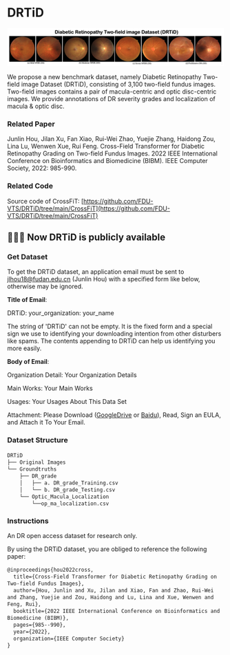 # DRTiD

![](https://github.com/FDU-VTS/DRTiD/blob/main/src/intro2.png)

We propose a new benchmark dataset, namely Diabetic Retinopathy Two-field image Dataset (DRTiD), consisting of 3,100 two-field fundus images. Two-field images contains a pair of macula-centric and optic disc-centric images. We provide annotations of DR severity grades and localization of macula & optic disc.


### Related Paper
Junlin Hou, Jilan Xu, Fan Xiao, Rui-Wei Zhao, Yuejie Zhang, Haidong Zou, Lina Lu, Wenwen Xue, Rui Feng. Cross-Field Transformer for Diabetic Retinopathy Grading on Two-field Fundus Images. 2022 IEEE International Conference on Bioinformatics and Biomedicine (BIBM). IEEE Computer Society, 2022: 985-990.

### Related Code
Source code of CrossFiT: [https://github.com/FDU-VTS/DRTiD/tree/main/CrossFiT](https://github.com/FDU-VTS/DRTiD/tree/main/CrossFiT)

## 📢📢📢 Now DRTiD is publicly available

### Get Dataset

To get the DRTiD dataset, an application email must be sent to jlhou18@fudan.edu.cn (Junlin Hou) with a specified form like below, otherwise may be ignored.

**Title of Email**:

DRTiD: your_organization: your_name

The string of 'DRTiD' can not be empty. It is the fixed form and a special sign we use to identifying your downloading intention from other disturbers like spams. The contents appending to DRTiD can help us identifying you more easily.

**Body of Email**:

Organization Detail: Your Organization Details

Main Works: Your Main Works

Usages: Your Usages About This Data Set

Attachment: Please Download ([GoogleDrive](https://drive.google.com/file/d/1X1o-uAwTwHajtwTfBK1X-Y97amvOgrQP/view?usp=sharing) or [Baidu](https://pan.baidu.com/s/1zYrwkkmKKuhUwbEFs-lZJw?pwd=84ns)), Read, Sign an EULA, and Attach it To Your Email.


### Dataset Structure

```
DRTiD
├── Original Images
└── Groundtruths
    ├── DR_grade
    │   ├── a. DR_grade_Training.csv
    │   └── b. DR_grade_Testing.csv
    └── Optic_Macula_Localization
        └──op_ma_localization.csv

```

### Instructions

An DR open access dataset for research only.

By using the DRTiD dataset, you are obliged to reference the following paper:
```
@inproceedings{hou2022cross,
  title={Cross-Field Transformer for Diabetic Retinopathy Grading on Two-field Fundus Images},
  author={Hou, Junlin and Xu, Jilan and Xiao, Fan and Zhao, Rui-Wei and Zhang, Yuejie and Zou, Haidong and Lu, Lina and Xue, Wenwen and Feng, Rui},
  booktitle={2022 IEEE International Conference on Bioinformatics and Biomedicine (BIBM)},
  pages={985--990},
  year={2022},
  organization={IEEE Computer Society}
}
```
